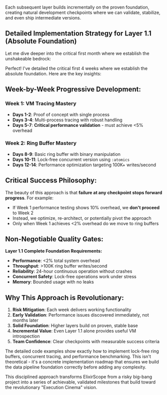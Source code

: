 Each subsequent layer builds incrementally on the proven foundation, creating natural development checkpoints where we can validate, stabilize, and even ship intermediate versions.

## **Detailed Implementation Strategy for Layer 1.1 (Absolute Foundation)**

Let me dive deeper into the critical first month where we establish the unshakeable bedrock:

Perfect! I've detailed the critical first 4 weeks where we establish the absolute foundation. Here are the key insights:

## **Week-by-Week Progressive Development:**

### **Week 1: VM Tracing Mastery**
- **Days 1-2**: Proof of concept with single process
- **Days 3-4**: Multi-process tracing with robust handling
- **Days 5-7**: **Critical performance validation** - must achieve <5% overhead

### **Week 2: Ring Buffer Mastery** 
- **Days 8-9**: Basic ring buffer with binary manipulation
- **Days 10-11**: Lock-free concurrent version using `:atomics`
- **Days 12-14**: Performance optimization targeting 100K+ writes/second

## **Critical Success Philosophy:**

The beauty of this approach is that **failure at any checkpoint stops forward progress**. For example:

- If Week 1 performance testing shows 10% overhead, we **don't proceed** to Week 2
- Instead, we optimize, re-architect, or potentially pivot the approach
- Only when Week 1 achieves <2% overhead do we move to ring buffers

## **Non-Negotiable Quality Gates:**

**Layer 1.1 Complete Foundation Requirements:**
- **Performance**: <2% total system overhead
- **Throughput**: >100K ring buffer writes/second  
- **Reliability**: 24-hour continuous operation without crashes
- **Concurrent Safety**: Lock-free operations work under stress
- **Memory**: Bounded usage with no leaks

## **Why This Approach is Revolutionary:**

1. **Risk Mitigation**: Each week delivers working functionality
2. **Early Validation**: Performance issues discovered immediately, not months later
3. **Solid Foundation**: Higher layers build on proven, stable base
4. **Incremental Value**: Even Layer 1.1 alone provides useful VM introspection
5. **Team Confidence**: Clear checkpoints with measurable success criteria

The detailed code examples show exactly how to implement lock-free ring buffers, concurrent tracing, and performance benchmarking. This isn't theoretical - it's a concrete implementation roadmap that ensures we build the data pipeline foundation correctly before adding any complexity.

This disciplined approach transforms ElixirScope from a risky big-bang project into a series of achievable, validated milestones that build toward the revolutionary "Execution Cinema" vision.
